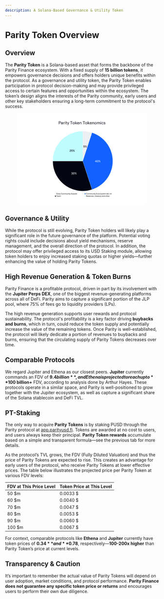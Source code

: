 ```yaml
---
description: A Solana-Based Governance & Utility Token
---
```


# Parity Token Overview

## Overview

The **Parity Token** is a Solana-based asset that forms the backbone of the Parity Finance ecosystem. With a fixed supply of **15 billion tokens**, it empowers governance decisions and offers holders unique benefits within the protocol. As a governance and utility token, the Parity Token enables participation in protocol decision-making and may provide privileged access to certain features and opportunities within the ecosystem. The token’s design aligns the interests of the Parity community, early users and other key stakeholders ensuring a long-term commitment to the protocol's success.

<figure><img src="../../.gitbook/assets/SS 18 (2).png" alt=""><figcaption></figcaption></figure>

## Governance & Utility

While the protocol is still evolving, Parity Token holders will likely play a significant role in the future governance of the platform. Potential voting rights could include decisions about yield mechanisms, reserve management, and the overall direction of the protocol. In addition, the protocol may offer privileged access to its USD Staking module, allowing token holders to enjoy increased staking quotas or higher yields—further enhancing the value of holding Parity Tokens.

## High Revenue Generation & Token Burns&#x20;

Parity Finance is a profitable protocol, driven in part by its involvement with the **Jupiter Perps DEX**, one of the biggest revenue-generating platforms across all of DeFi. Parity aims to capture a significant portion of the JLP pool, where 75% of fees go to liquidity providers (LPs).

The high revenue generation supports user rewards and protocol sustainability. The protocol's profitability is a key factor driving **buybacks and burns**, which in turn, could reduce the token supply and potentially increase the value of the remaining tokens. Once Parity is well-established, the protocol will likely dedicate a portion of revenues to buybacks and burns, ensuring that the circulating supply of Parity Tokens decreases over time.

## Comparable Protocols

We regard Jupiter and Ethena as our closest peers. **Jupiter** currently commands an FDV of **$9.4 billion**, and Ethena is projected to reach up to **$100 billion+** FDV, according to analysis done by Arthur Hayes. These protocols operate in a similar space, and Parity is well-positioned to grow together with the Jupiter ecosystem, as well as capture a significant share of the Solana stablecoin and DeFi TVL.  &#x20;

## PT-Staking

The only way to acquire **Parity Tokens** is by staking PUSD through the Parity protocol at [app.parityusd.fi](http://app.parityusd.fi). Tokens are awarded at no cost to users, and users always keep their principal. **Parity Token rewards** accumulate based on a simple and transparent formula—see the previous tab for more details.

As the protocol’s TVL grows, the FDV (Fully Diluted Valuation) and thus the price of Parity Tokens are expected to rise. This creates an advantage for early users of the protocol, who receive Parity Tokens at lower effective prices. The table below illustrates the projected price per Parity Token at various FDV levels:

| FDV at This Price Level | Token Price at This Level |
| ----------------------- | ------------------------- |
| 50 $m                   | 0.0033 $                  |
| 60 $m                   | 0.0040 $                  |
| 70 $m                   | 0.0047 $                  |
| 80 $m                   | 0.0053 $                  |
| 90 $m                   | 0.0060 $                  |
| 100 $m                  | 0.0067 $                  |

For context, comparable protocols like **Ethena** and **Jupiter** currently have token prices of **$0.34** and **$0.78**, respectively—**100-200x higher** than Parity Token’s price at current levels.

## Transparency & Caution

It’s important to remember the actual value of Parity Tokens will depend on user adoption, market conditions, and protocol performance. **Parity Finance does not guarantee any specific token price or returns** and encourages users to perform their own due diligence.

